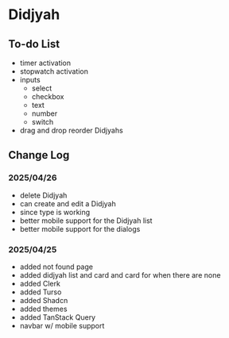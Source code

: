 # Didjyah

## To-do List

- timer activation
- stopwatch activation
- inputs
  - select
  - checkbox
  - text
  - number
  - switch
- drag and drop reorder Didjyahs

## Change Log

### 2025/04/26

- delete Didjyah
- can create and edit a Didjyah
- since type is working
- better mobile support for the Didjyah list
- better mobile support for the dialogs

### 2025/04/25

- added not found page
- added didjyah list and card and card for when there are none
- added Clerk
- added Turso
- added Shadcn
- added themes
- added TanStack Query
- navbar w/ mobile support
